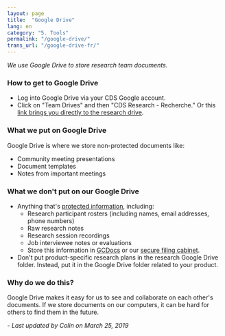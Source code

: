 ```yaml
---
layout: page
title:  "Google Drive"
lang: en
category: "5. Tools"
permalink: "/google-drive/"
trans_url: "/google-drive-fr/"
---
```


*We use Google Drive to store research team documents.*

### How to get to Google Drive
- Log into Google Drive via your CDS Google account.
- Click on "Team Drives" and then "CDS Research - Recherche." Or this [link brings you directly to the research drive](https://drive.google.com/drive/folders/0ANCzQfZxlMUkUk9PVA).

### What we put on Google Drive
Google Drive is where we store non-protected documents like:
- Community meeting presentations
- Document templates
- Notes from important meetings

### What we don't put on our Google Drive
- Anything that's [protected information]({{site.baseurl}}/privacy), including:
    - Research participant rosters (including names, email addresses, phone numbers)
    - Raw research notes
    - Research session recordings
    - Job interviewee notes or evaluations
    - Store this information in [GCDocs]({{site.baseurl}}/gc-docs) or our [secure filing cabinet]({{site.baseurl}}/secure-filing).
- Don't put product-specific research plans in the research Google Drive folder. Instead, put it in the Google Drive folder related to your product.

### Why do we do this?
Google Drive makes it easy for us to see and collaborate on each other's documents. If we store documents on our computers, it can be hard for others to find them in the future.

_- Last updated by Colin on March 25, 2019_

